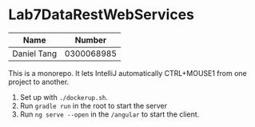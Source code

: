# Lab7DataRestWebServices

| Name | Number |
| --- | --- |
| Daniel Tang | 0300068985 |

This is a monorepo. It lets IntelliJ automatically CTRL+MOUSE1 from one project to another.

1. Set up with `./dockerup.sh`.
2. Run `gradle run` in the root to start the server
3. Run `ng serve --open` in the `/angular` to start the client. 
